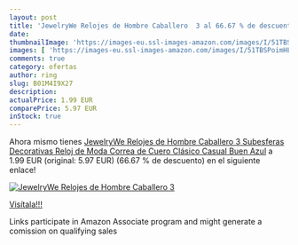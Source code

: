 ```yaml
---
layout: post
title: 'JewelryWe Relojes de Hombre Caballero  3 al 66.67 % de descuento'
date: 
thumbnailImage: 'https://images-eu.ssl-images-amazon.com/images/I/51TBSPoimHL._SL200_.jpg'
images: [ 'https://images-eu.ssl-images-amazon.com/images/I/51TBSPoimHL._SL200_.jpg' ]
comments: true
category: ofertas
author: ring
slug: B01M4I9X27
description:
actualPrice: 1.99 EUR
comparePrice: 5.97 EUR
inStock: true
---
```


Ahora mismo tienes [JewelryWe Relojes de Hombre Caballero  3 Subesferas Decorativas Reloj de Moda  Correa de Cuero Clásico Casual  Buen  Azul](https://www.amazon.es/dp/B01M4I9X27/?tag=tolees-21) a 1.99 EUR (original: 5.97 EUR) (66.67 %  de descuento) en el siguiente enlace!

[![JewelryWe Relojes de Hombre Caballero  3](https://images-eu.ssl-images-amazon.com/images/I/51TBSPoimHL._SL200_.jpg)](https://www.amazon.es/dp/B01M4I9X27/?tag=tolees-21)

[Visítala!!!](https://www.amazon.es/dp/B01M4I9X27/?tag=tolees-21)

Links participate in Amazon Associate program and might generate a comission on qualifying sales
